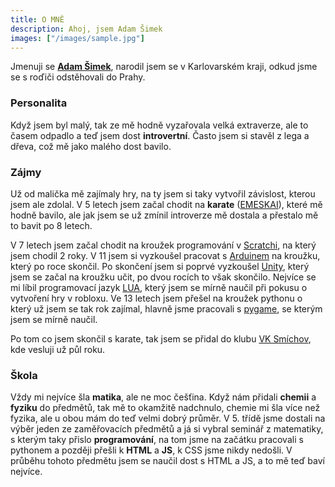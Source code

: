 ```yaml
---
title: O MNĚ
description: Ahoj, jsem Adam Šimek
images: ["/images/sample.jpg"]
---
```


Jmenuji se <ins>**Adam Šimek**</ins>, narodil jsem se v Karlovarském kraji, odkud jsme se s roďiči odstěhovali do Prahy.

### Personalita
Když jsem byl malý, tak ze mě hodně vyzařovala velká extraverze, ale to časem odpadlo a teď jsem dost **introvertní**. Často jsem si stavěl z lega a dřeva, což mě jako malého dost bavilo.

### Zájmy
Už od malička mě zajímaly hry, na ty jsem si taky vytvořil závislost, kterou jsem ale zdolal.
V 5 letech jsem začal chodit na **karate** (<a href="https://emeskai.cz" target="_blank">EMESKAI</a>), které mě hodně bavilo, ale jak jsem se už zmínil introverze mě dostala a přestalo mě to bavit po 8 letech.  

V 7 letech jsem začal chodit na kroužek programování v <a href="https://scratch.mit.edu" target="_blank">Scratchi</a>, na který jsem chodil 2 roky. V 11 jsem si vyzkoušel pracovat s <a href="https://www.arduino.cc" target="_blank">Arduinem</a> na kroužku, který po roce skončil. Po skončení jsem si poprvé vyzkoušel <a href="https://unity.com" target="_blank">Unity</a>, který jsem se začal na kroužku učit, po dvou rocích to však skončilo. Nejvíce se mi líbil programovací jazyk <a href="https://www.lua.org" target="_blank">LUA</a>, který jsem se mírně naučil při pokusu o vytvoření hry v robloxu. Ve 13 letech jsem přešel na kroužek pythonu o který už jsem se tak rok zajímal, hlavně jsme pracovali s <a href="https://www.pygame.org/wiki/about" target="_blank">pygame</a>, se kterým jsem se mírně naučil.  

Po tom co jsem skončil s karate, tak jsem se přidal do klubu <a href="http://www.vksmichov.cz" target="_blank">VK Smíchov</a>, kde vesluji už půl roku.

### Škola
Vždy mi nejvíce šla **matika**, ale ne moc češťina. Když nám přidali **chemii** a **fyziku** do předmětů, tak mě to okamžitě nadchnulo, chemie mi šla více než fyzika, ale u obou mám do teď velmi dobrý průměr. V 5. třídě jsme dostali na výběr jeden ze zaměřovacích předmětů a já si vybral seminář z matematiky, s kterým taky přislo **programování**, na tom jsme na začátku pracovali s pythonem a později přešli k **HTML** a **JS**, k CSS jsme nikdy nedošli. V průběhu tohoto předmětu jsem se naučil dost s HTML a JS, a to mě teď baví nejvíce.



